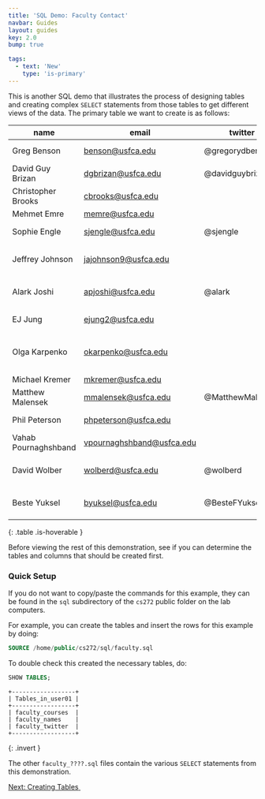 ```yaml
---
title: 'SQL Demo: Faculty Contact'
navbar: Guides
layout: guides
key: 2.0
bump: true

tags:
  - text: 'New'
    type: 'is-primary'
---
```


This is another SQL demo that illustrates the process of designing tables and creating complex `SELECT` statements from those tables to get different views of the data. The primary table we want to create is as follows:

| name                 | email                     | twitter          | courses                        |
|----------------------|---------------------------|------------------|--------------------------------|
| Greg Benson          | benson@usfca.edu          | @gregorydbenson  | CS 315, CS 326                 |
| David Guy Brizan     | dgbrizan@usfca.edu        | @davidguybrizan  | CS 245, CS 463                 |
| Christopher Brooks   | cbrooks@usfca.edu         |                  | CS 462                         |
| Mehmet Emre          | memre@usfca.edu           |                  | CS 345                         |
| Sophie Engle         | sjengle@usfca.edu         | @sjengle         | CS 272, CS 360                 |
| Jeffrey Johnson      | jajohnson9@usfca.edu      |                  | CS 107, CS 110, CS 490         |
| Alark Joshi          | apjoshi@usfca.edu         | @alark           | CS 110, CS 112, CS 360         |
| EJ Jung              | ejung2@usfca.edu          |                  | CS 112, CS 245                 |
| Olga Karpenko        | okarpenko@usfca.edu       |                  | CS 112, CS 245, CS 272, CS 490 |
| Michael Kremer       | mkremer@usfca.edu         |                  | CS 110                         |
| Matthew Malensek     | mmalensek@usfca.edu       | @MatthewMalensek | CS 220, CS 326                 |
| Phil Peterson        | phpeterson@usfca.edu      |                  | CS 221, CS 315                 |
| Vahab Pournaghshband | vpournaghshband@usfca.edu |                  | CS 221, CS 336                 |
| David Wolber         | wolberd@usfca.edu         | @wolberd         | CS 107, CS 110, CS 112         |
| Beste Yuksel         | byuksel@usfca.edu         | @BesteFYuksel    | CS 107, CS 110, CS 490         |

{: .table .is-hoverable }

Before viewing the rest of this demonstration, see if you can determine the tables and columns that should be created first.

### Quick Setup

If you do not want to copy/paste the commands for this example, they can be found in the `sql` subdirectory of the `cs272` public folder on the lab computers.

For example, you can create the tables and insert the rows for this example by doing:

```sql
SOURCE /home/public/cs272/sql/faculty.sql
```

To double check this created the necessary tables, do:

```sql
SHOW TABLES;
```

```
+------------------+
| Tables_in_user01 |
+------------------+
| faculty_courses  |
| faculty_names    |
| faculty_twitter  |
+------------------+
```
{: .invert }

The other `faculty_????.sql` files contain the various `SELECT` statements from this demonstration.


<a href="sql-demo-creating.html" class="button is-primary"><span>Next: Creating Tables</span>&nbsp;<i class="fas fa-arrow-alt-right"></i></a>
